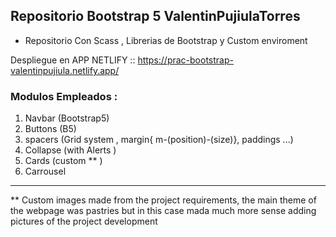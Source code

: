 ## Repositorio Bootstrap 5 ValentinPujiulaTorres

- Repositorio Con Scass , Librerias de Bootstrap y Custom enviroment 

Despliegue en APP NETLIFY :: https://prac-bootstrap-valentinpujiula.netlify.app/


### Modulos Empleados :

1. Navbar (Bootstrap5)
2. Buttons (B5)
3. spacers (Grid system , margin{ m-(position)-(size)}, paddings ...)
4. Collapse (with Alerts )
5. Cards (custom ** )
6. Carrousel


---
** Custom images made from the project requirements, the main theme of the webpage was pastries but in this case mada much more sense adding pictures of the project development